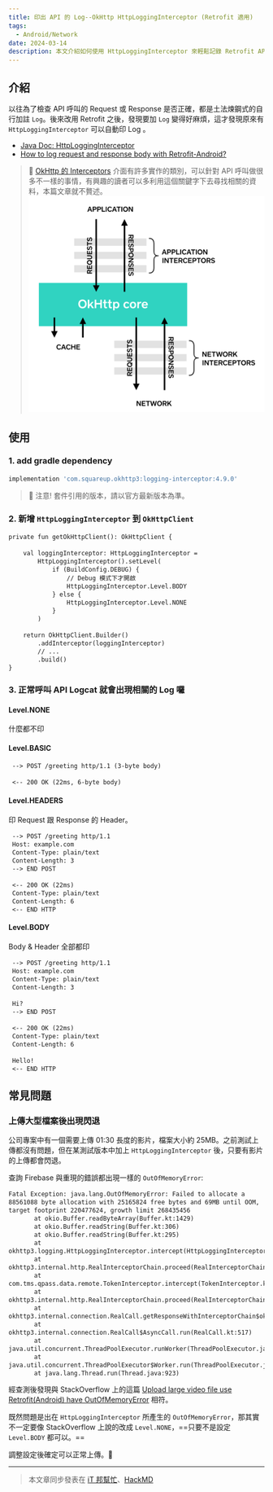 ```yaml
---
title: 印出 API 的 Log--OkHttp HttpLoggingInterceptor (Retrofit 適用)
tags:
  - Android/Network
date: 2024-03-14
description: 本文介紹如何使用 HttpLoggingInterceptor 來輕鬆記錄 Retrofit API 請求與回應的 Log，並解決上傳大型檔案時因為 Log 記錄而引發的 OutOfMemoryError 問題。
---
```


## 介紹

以往為了檢查 API 呼叫的 Request 或 Response 是否正確，都是土法煉鋼式的自行加註 `Log`。後來改用 Retrofit 之後，發現要加 `Log` 變得好麻煩，這才發現原來有 `HttpLoggingInterceptor` 可以自動印 Log 。

- [Java Doc: HttpLoggingInterceptor](https://square.github.io/okhttp/3.x/logging-interceptor/okhttp3/logging/HttpLoggingInterceptor.html)
- [How to log request and response body with Retrofit-Android?](https://stackoverflow.com/a/33328524/9982091)


> 👀 [OkHttp 的 Interceptors](https://square.github.io/okhttp/features/interceptors/) 介面有許多實作的類別，可以針對 API 呼叫做很多不一樣的事情，有興趣的讀者可以多利用這個關鍵字下去尋找相關的資料，本篇文章就不贅述。
> ![](attachments/img-okhttp-interceptor.png)

## 使用

### 1. add gradle dependency

```groovy
implementation 'com.squareup.okhttp3:logging-interceptor:4.9.0'
```

> 🚨 注意! 套件引用的版本，請以官方最新版本為準。

### 2. 新增 `HttpLoggingInterceptor` 到 `OkHttpClient`

```kotlin=
private fun getOkHttpClient(): OkHttpClient {

    val loggingInterceptor: HttpLoggingInterceptor =
        HttpLoggingInterceptor().setLevel(
            if (BuildConfig.DEBUG) {
                // Debug 模式下才開啟
                HttpLoggingInterceptor.Level.BODY
            } else {
                HttpLoggingInterceptor.Level.NONE
            }
        )

    return OkHttpClient.Builder()
        .addInterceptor(loggingInterceptor)
        // ...
        .build()
}
```

### 3. 正常呼叫 API Logcat 就會出現相關的 Log 囉

#### Level.NONE

什麼都不印

#### Level.BASIC

```
 --> POST /greeting http/1.1 (3-byte body)

 <-- 200 OK (22ms, 6-byte body)
```

#### Level.HEADERS

印 Request 跟 Response 的 Header。

```
 --> POST /greeting http/1.1
 Host: example.com
 Content-Type: plain/text
 Content-Length: 3
 --> END POST

 <-- 200 OK (22ms)
 Content-Type: plain/text
 Content-Length: 6
 <-- END HTTP
```

#### Level.BODY

Body & Header 全部都印

```
 --> POST /greeting http/1.1
 Host: example.com
 Content-Type: plain/text
 Content-Length: 3

 Hi?
 --> END POST

 <-- 200 OK (22ms)
 Content-Type: plain/text
 Content-Length: 6

 Hello!
 <-- END HTTP
```

## 常見問題

### 上傳大型檔案後出現閃退

公司專案中有一個需要上傳 01:30 長度的影片，檔案大小約 25MB。之前測試上傳都沒有問題，但在某測試版本中加上 `HttpLoggingInterceptor` 後，只要有影片的上傳都會閃退。

查詢 Firebase 與重現的錯誤都出現一樣的 `OutOfMemoryError`:

```
Fatal Exception: java.lang.OutOfMemoryError: Failed to allocate a 88561088 byte allocation with 25165824 free bytes and 69MB until OOM, target footprint 220477624, growth limit 268435456
       at okio.Buffer.readByteArray(Buffer.kt:1429)
       at okio.Buffer.readString(Buffer.kt:306)
       at okio.Buffer.readString(Buffer.kt:295)
       at okhttp3.logging.HttpLoggingInterceptor.intercept(HttpLoggingInterceptor.kt:209)
       at okhttp3.internal.http.RealInterceptorChain.proceed(RealInterceptorChain.kt:109)
       at com.tms.qpass.data.remote.TokenInterceptor.intercept(TokenInterceptor.kt:43)
       at okhttp3.internal.http.RealInterceptorChain.proceed(RealInterceptorChain.kt:109)
       at okhttp3.internal.connection.RealCall.getResponseWithInterceptorChain$okhttp(RealCall.kt:201)
       at okhttp3.internal.connection.RealCall$AsyncCall.run(RealCall.kt:517)
       at java.util.concurrent.ThreadPoolExecutor.runWorker(ThreadPoolExecutor.java:1167)
       at java.util.concurrent.ThreadPoolExecutor$Worker.run(ThreadPoolExecutor.java:641)
       at java.lang.Thread.run(Thread.java:923)
```


經查測後發現與 StackOverflow 上的這篇 [Upload large video file use Retrofit(Android) have OutOfMemoryError](https://stackoverflow.com/q/52270693/9982091) 相符。

既然問題是出在 `HttpLoggingInterceptor` 所產生的 `OutOfMemoryError`，那其實不一定要像 StackOverflow 上說的改成 `Level.NONE`，==只要不是設定 `Level.BODY` 都可以。==

調整設定後確定可以正常上傳。🤗

---

> 本文章同步發表在 [iT 邦幫忙](https://ithelp.ithome.com.tw/articles/10341913)、[HackMD](https://hackmd.io/@dh46tw/okhttp-HttpLoggingInterceptor)
